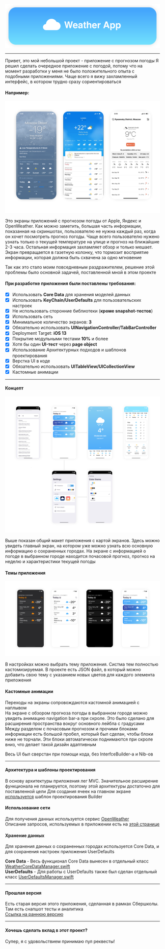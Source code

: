 ![cover](https://github.com/Lemonbrush/Weather/blob/development/Project_description_images/images/cover.png)

---

Привет, это мой небольшой проект - приложение с прогнозом погоды
Я решил сделать очередное приложение с погодой, потому что на момент разработки у меня не было положительного опыта с подобными приложениями. Чаще всего я вижу захламленный интерфейс, в котором трудно сразу сориентироваться 

#### Например:

![otherWeatherApps](https://github.com/Lemonbrush/Weather/blob/development/Project_description_images/images/apps_examples.png)

Это экраны приложений с прогнозом погоды от Apple, Яндекс и OpenWeather. Как можно заметить, большая часть информации, показанная на скриншотах, пользователю не нужна каждый раз, когда он хочет посмотреть прогноз погоды. Чаще всего пользователю нужено узнать только о текущей температуре на улице и прогноз на ближайшие 2-3 часа. Остальная информация захламляет обзор и только мешает. Экран превращается в газетную колонку, что тормозит восприятие информации, которая должна быть схвачена за одно мгновение  

Так как это стало моим повседневным раздражителем, решение этой проблемы было основной задачей, поставленной мной в этом проекте  

#### При разработке приложения были поставлены требования:

- [X] Использовать **Core Data** для хранения моделей данных
- [X] Использовать **KeyChain/UserDefaults** для пользовательских настроек
- [X] Не использовать сторонние библиотеки (**кроме snapshot-тестов**)
- [X] Использовать сеть
- [X] Минимальное количество экранов: **3**
- [X] Обязательно использовать **UINavigationController/TabBarController**
- [X] Deployment Target: **iOS 13**
- [X] Покрытие модульными тестами **10%** и более
- [X] Хотя бы один **UI-тест** через **page object**
- [X] Использование Архитектурных подходов и шаблонов проектирования
- [X] Верстка UI в коде
- [X] Обязательно использовать **UITableView/UICollectionView**
- [X] Кастомные анимации

---

#### Концепт

![concept](https://github.com/Lemonbrush/Weather/blob/development/Project_description_images/images/screen_map.png)

Выше показан общий макет приложения с картой экранов. Здесь можно увидеть главный экран, на котором уже можно узнать всю основную информацию о сохраненных городах. На экране с информацией о погоде в выбранном городе находится почасовой прогноз, прогноз на неделю и характеристики текущей погоды     

#### Темы приложения

![themes](https://github.com/Lemonbrush/Weather/blob/development/Project_description_images/images/color_themes.png)

В настройках можно выбрать тему приложения. Систма тем полностью кастомизируемая. В проекте есть JSON файл, в который можно добавить свою тему с указанием новых цветов для каждого элемента приложения

#### Кастомные анимации

Переходы на экраны сопровождаются кастомной анимацией с наплывом  
На экране с обзором прогноза погоды в выбранном городе можно увидеть анимацию navigation bar-а при скроле. Это было сделано для расширения пространства вокруг основного лейбла с градусами  
Между разделом с почасовым прогнозом и прочими блоками информации есть большой пробел, который был сделан, чтобы блоки ниже не торчали. Эти блоки автоматически поднимаются при скроле вниз, что делает такой дизайн адаптивным  

Весь UI был сверстан при помощи кода, без InterfceBuilder-а и Nib-ов   

---

#### Архитектура и шаблоны проектирования

В основу архитектуры приложения лег MVC. Значительное расширение функционала не планируется, поэтому этой архитектуры достаточно для поставленной цели 
Для создания ячеек на главном экране [используется](https://github.com/Lemonbrush/Weather/blob/SberSchoolProject/Weather/Main%20menu/View/MainMenuCellBuilder.swift) шаблон проектирования Builder 

#### Использование сети

Для получения данных используется сервис [OpenWeather](https://openweathermap.org)  
Описание запросов, используемых в приложении есть на [этой странице](https://openweathermap.org/api/one-call-api)

#### Хранение данных

Для хранения данных о сохраненных городах используется Core Data, и для сохранения настроек приложения UserDefaults    

**Core Data** - Весь функционал Core Data вынесен в отдельный класс [WeatherCoreDataManager.swift](https://github.com/Lemonbrush/Weather/blob/SberSchoolProject/Weather/Supportive%20files/WeatherCoreDataManager.swift)  
**UserDefaults** - Для работы с UserDefaults также был сделан отдельный класс [UserDefaultsManager.swift](https://github.com/Lemonbrush/Weather/blob/SberSchoolProject/Weather/Supportive%20files/UserDefaultsManager.swift)  

---

#### Прошлая версия

Есть старая версия этого приложения, сделанная в рамках Сбершколы. Там есть снапшот тесты и аналитика  
[Ссылка на раннюю версию](https://github.com/Lemonbrush/Weather/tree/SberSchoolProject)

---

#### Хочешь сделать вклад в этот проект?

Супер, я с удовольствием принимаю пул реквесты!

